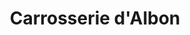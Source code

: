 ---
title: "Carrosserie d'Albon"
url: /andancette/carrosserie-dalbon/
shop: réparation de voitures
---